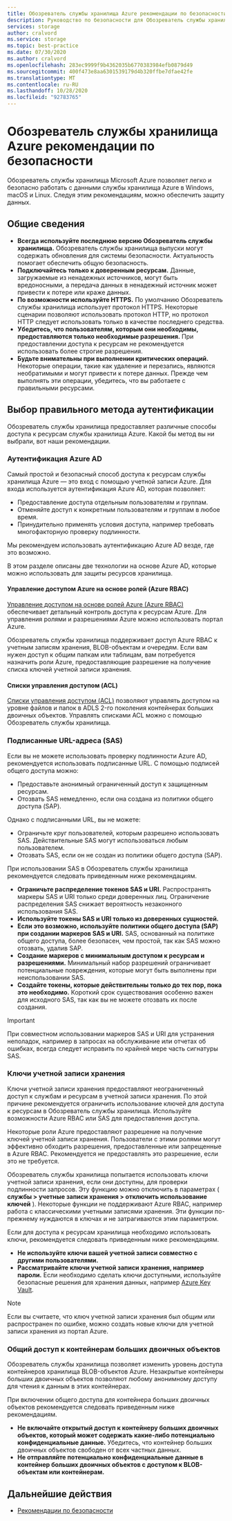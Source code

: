 ```yaml
---
title: Обозреватель службы хранилища Azure рекомендации по безопасности | Документация Майкрософт
description: Руководство по безопасности для Обозреватель службы хранилища Azure
services: storage
author: cralvord
ms.service: storage
ms.topic: best-practice
ms.date: 07/30/2020
ms.author: cralvord
ms.openlocfilehash: 283ec9999f9b4362035b6770383984efb0879d49
ms.sourcegitcommit: 400f473e8aa6301539179d4b320ffbe7dfae42fe
ms.translationtype: MT
ms.contentlocale: ru-RU
ms.lasthandoff: 10/28/2020
ms.locfileid: "92783765"
---
```

# <a name="azure-storage-explorer-security-guide"></a>Обозреватель службы хранилища Azure рекомендации по безопасности

Обозреватель службы хранилища Microsoft Azure позволяет легко и безопасно работать с данными службы хранилища Azure в Windows, macOS и Linux. Следуя этим рекомендациям, можно обеспечить защиту данных.

## <a name="general"></a>Общие сведения

- **Всегда используйте последнюю версию Обозреватель службы хранилища.** Обозреватель службы хранилища выпуски могут содержать обновления для системы безопасности. Актуальность помогает обеспечить общую безопасность.
- **Подключайтесь только к доверенным ресурсам.** Данные, загружаемые из ненадежных источников, могут быть вредоносными, а передача данных в ненадежный источник может привести к потере или краже данных.
- **По возможности используйте HTTPS.** По умолчанию Обозреватель службы хранилища использует протокол HTTPS. Некоторые сценарии позволяют использовать протокол HTTP, но протокол HTTP следует использовать только в качестве последнего средства.
- **Убедитесь, что пользователям, которым они необходимы, предоставляются только необходимые разрешения.** При предоставлении доступа к ресурсам не рекомендуется использовать более строгие разрешения.
- **Будьте внимательны при выполнении критических операций.** Некоторые операции, такие как удаление и перезапись, являются необратимыми и могут привести к потере данных. Прежде чем выполнять эти операции, убедитесь, что вы работаете с правильными ресурсами.

## <a name="choosing-the-right-authentication-method"></a>Выбор правильного метода аутентификации

Обозреватель службы хранилища предоставляет различные способы доступа к ресурсам службы хранилища Azure. Какой бы метод вы ни выбрали, вот наши рекомендации.

### <a name="azure-ad-authentication"></a>Аутентификация Azure AD

Самый простой и безопасный способ доступа к ресурсам службы хранилища Azure — это вход с помощью учетной записи Azure. Для входа используется аутентификация Azure AD, которая позволяет:

- Предоставление доступа отдельным пользователям и группам.
- Отменяйте доступ к конкретным пользователям и группам в любое время.
- Принудительно применять условия доступа, например требовать многофакторную проверку подлинности.

Мы рекомендуем использовать аутентификацию Azure AD везде, где это возможно.

В этом разделе описаны две технологии на основе Azure AD, которые можно использовать для защиты ресурсов хранилища.

#### <a name="azure-role-based-access-control-azure-rbac"></a>Управление доступом Azure на основе ролей (Azure RBAC)

[Управление доступом на основе ролей Azure (Azure RBAC)](../../role-based-access-control/overview.md) обеспечивает детальный контроль доступа к ресурсам Azure. Для управления ролями и разрешениями Azure можно использовать портал Azure.

Обозреватель службы хранилища поддерживает доступ Azure RBAC к учетным записям хранения, BLOB-объектам и очередям. Если вам нужен доступ к общим папкам или таблицам, вам потребуется назначить роли Azure, предоставляющие разрешение на получение списка ключей учетной записи хранения.

#### <a name="access-control-lists-acls"></a>Списки управления доступом (ACL)

[Списки управления доступом (ACL)](../blobs/data-lake-storage-access-control.md) позволяют управлять доступом на уровне файлов и папок в ADLS 2-го поколения контейнерах больших двоичных объектов. Управлять списками ACL можно с помощью Обозреватель службы хранилища.

### <a name="shared-access-signatures-sas"></a>Подписанные URL-адреса (SAS)

Если вы не можете использовать проверку подлинности Azure AD, рекомендуется использовать подписанные URL. С помощью подписей общего доступа можно:

- Предоставьте анонимный ограниченный доступ к защищенным ресурсам.
- Отозвать SAS немедленно, если она создана из политики общего доступа (SAP).

Однако с подписанными URL, вы не можете:

- Ограничьте круг пользователей, которым разрешено использовать SAS. Действительные SAS могут использоваться любым пользователем.
- Отозвать SAS, если он не создан из политики общего доступа (SAP).

При использовании SAS в Обозреватель службы хранилища рекомендуется следовать приведенным ниже рекомендациям.

- **Ограничьте распределение токенов SAS и URI.** Распространять маркеры SAS и URI только среди доверенных лиц. Ограничение распределения SAS снижает вероятность незаконного использования SAS.
- **Используйте токены SAS и URI только из доверенных сущностей.**
- **Если это возможно, используйте политики общего доступа (SAP) при создании маркеров SAS и URI.** SAS, основанный на политике общего доступа, более безопасен, чем простой, так как SAS можно отозвать, удалив SAP.
- **Создание маркеров с минимальным доступом к ресурсам и разрешениями.** Минимальный набор разрешений ограничивает потенциальные повреждения, которые могут быть выполнены при неиспользовании SAS.
- **Создайте токены, которые действительны только до тех пор, пока это необходимо.** Короткий срок существования особенно важен для исходного SAS, так как вы не можете отозвать их после создания.

> [!IMPORTANT]
> При совместном использовании маркеров SAS и URI для устранения неполадок, например в запросах на обслуживание или отчетах об ошибках, всегда следует исправить по крайней мере часть сигнатуры SAS.

### <a name="storage-account-keys"></a>Ключи учетной записи хранения

Ключи учетной записи хранения предоставляют неограниченный доступ к службам и ресурсам в учетной записи хранения. По этой причине рекомендуется ограничить использование ключей для доступа к ресурсам в Обозреватель службы хранилища. Используйте возможности Azure RBAC или SAS для предоставления доступа.

Некоторые роли Azure предоставляют разрешение на получение ключей учетной записи хранения. Пользователи с этими ролями могут эффективно обходить разрешения, предоставленные или запрещенные в Azure RBAC. Рекомендуется не предоставлять это разрешение, если это не требуется.

Обозреватель службы хранилища попытается использовать ключи учетной записи хранения, если они доступны, для проверки подлинности запросов. Эту функцию можно отключить в параметрах ( **службы > учетные записи хранения > отключить использование ключей** ). Некоторые функции не поддерживают Azure RBAC, например работа с классическими учетными записями хранения. Эти функции по-прежнему нуждаются в ключах и не затрагиваются этим параметром.

Если для доступа к ресурсам хранилища необходимо использовать ключи, рекомендуется следовать приведенным ниже рекомендациям.

- **Не используйте ключи вашей учетной записи совместно с другими пользователями.**
- **Рассматривайте ключи учетной записи хранения, например пароли.** Если необходимо сделать ключи доступными, используйте безопасные решения для хранения данных, например [Azure Key Vault](https://azure.microsoft.com/services/key-vault/).

> [!NOTE]
> Если вы считаете, что ключ учетной записи хранения был общим или распространен по ошибке, можно создать новые ключи для учетной записи хранения из портал Azure.

### <a name="public-access-to-blob-containers"></a>Общий доступ к контейнерам больших двоичных объектов

Обозреватель службы хранилища позволяет изменить уровень доступа контейнеров хранилища BLOB-объектов Azure. Незакрытые контейнеры больших двоичных объектов позволяют любому анонимному доступу для чтения к данным в этих контейнерах.

При включении общего доступа для контейнера больших двоичных объектов рекомендуется следовать приведенным ниже рекомендациям.

- **Не включайте открытый доступ к контейнеру больших двоичных объектов, который может содержать какие-либо потенциально конфиденциальные данные.** Убедитесь, что контейнер больших двоичных объектов свободен от всех частных данных.
- **Не отправляйте потенциально конфиденциальные данные в контейнер больших двоичных объектов с доступом к BLOB-объектам или контейнерам.** 

## <a name="next-steps"></a>Дальнейшие действия

- [Рекомендации по безопасности](../blobs/security-recommendations.md)
